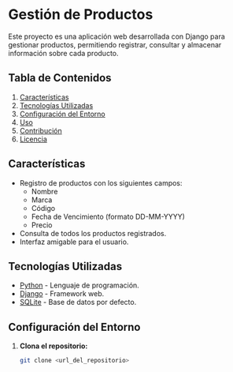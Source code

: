 # Gestión de Productos

Este proyecto es una aplicación web desarrollada con Django para gestionar productos, permitiendo registrar, consultar y almacenar información sobre cada producto.

## Tabla de Contenidos
1. [Características](#características)
2. [Tecnologías Utilizadas](#tecnologías-utilizadas)
3. [Configuración del Entorno](#configuración-del-entorno)
4. [Uso](#uso)
5. [Contribución](#contribución)
6. [Licencia](#licencia)

## Características

- Registro de productos con los siguientes campos:
  - Nombre
  - Marca
  - Código
  - Fecha de Vencimiento (formato DD-MM-YYYY)
  - Precio
- Consulta de todos los productos registrados.
- Interfaz amigable para el usuario.

## Tecnologías Utilizadas

- [Python](https://www.python.org/) - Lenguaje de programación.
- [Django](https://www.djangoproject.com/) - Framework web.
- [SQLite](https://www.sqlite.org/) - Base de datos por defecto.

## Configuración del Entorno

1. **Clona el repositorio:**
   ```bash
   git clone <url_del_repositorio>
